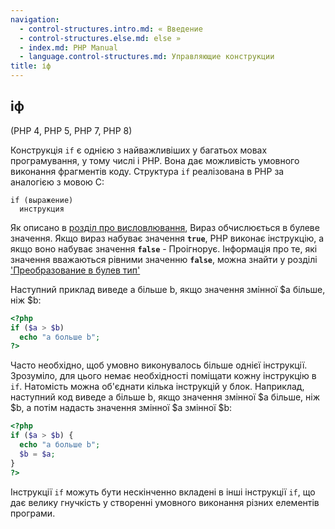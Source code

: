 ```yaml
---
navigation:
  - control-structures.intro.md: « Введение
  - control-structures.else.md: else »
  - index.md: PHP Manual
  - language.control-structures.md: Управляющие конструкции
title: іф
---
```

## іф

(PHP 4, PHP 5, PHP 7, PHP 8)

Конструкція `if` є однією з найважливіших у багатьох мовах програмування, у тому числі і PHP. Вона дає можливість умовного виконання фрагментів коду. Структура `if` реалізована в PHP за аналогією з мовою C:

```
if (выражение)
  инструкция
```

Як описано в [розділ про висловлювання](language.expressions.md), Вираз обчислюється в булеве значення. Якщо вираз набуває значення **`true`**, PHP виконає інструкцію, а якщо воно набуває значення **`false`** - Проігнорує. Інформація про те, які значення вважаються рівними значенню **`false`**, можна знайти у розділі ['Преобразование в булев тип'](language.types.boolean.md#language.types.boolean.casting)

Наступний приклад виведе a більше b, якщо значення змінної $a більше, ніж $b:

```php
<?php
if ($a > $b)
  echo "a больше b";
?>
```

Часто необхідно, щоб умовно виконувалось більше однієї інструкції. Зрозуміло, для цього немає необхідності поміщати кожну інструкцію в `if`. Натомість можна об'єднати кілька інструкцій у блок. Наприклад, наступний код виведе a більше b, якщо значення змінної $a більше, ніж $b, а потім надасть значення змінної $a змінної $b:

```php
<?php
if ($a > $b) {
  echo "a больше b";
  $b = $a;
}
?>
```

Інструкції `if` можуть бути нескінченно вкладені в інші інструкції `if`, що дає велику гнучкість у створенні умовного виконання різних елементів програми.
